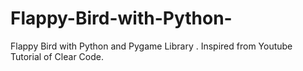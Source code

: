 # Flappy-Bird-with-Python-

Flappy Bird with Python and Pygame Library . Inspired from Youtube Tutorial of Clear Code.
